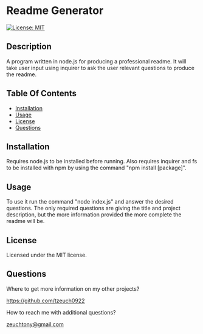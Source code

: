# Readme Generator
[![License: MIT](https://img.shields.io/badge/License-MIT-blue.svg)](https://wwww.opensource.org/licenses/MIT)
## Description
A program written in node.js for producing a professional readme. It will take user input using inquirer to ask the user relevant questions to produce the readme.

## Table Of Contents
* [Installation](#installation)
* [Usage](#usage)
* [License](#license)
* [Questions](#questions)

## Installation
Requires node.js to be installed before running. Also requires inquirer and fs to be installed with npm by using the command "npm install [package]".

## Usage
To use it run the command "node index.js" and answer the desired questions. The only required questions are giving the title and project description, but the more information provided the more complete the readme will be.

## License
Licensed under the MIT license.





## Questions
Where to get more information on my other projects?

https://github.com/tzeuch0922

How to reach me with additional questions?

zeuchtony@gmail.com

